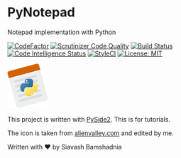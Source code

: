 # PyNotepad
Notepad implementation with Python

[![CodeFactor](https://www.codefactor.io/repository/github/siavashbamshadnia/pynotepad/badge/master)](https://www.codefactor.io/repository/github/siavashbamshadnia/pynotepad/overview/master)
[![Scrutinizer Code Quality](https://scrutinizer-ci.com/g/SiavashBamshadnia/PyNotepad/badges/quality-score.png?b=master)](https://scrutinizer-ci.com/g/SiavashBamshadnia/PyNotepad/?branch=master)
[![Build Status](https://scrutinizer-ci.com/g/SiavashBamshadnia/PyNotepad/badges/build.png?b=master)](https://scrutinizer-ci.com/g/SiavashBamshadnia/PyNotepad/build-status/master)
[![Code Intelligence Status](https://scrutinizer-ci.com/g/SiavashBamshadnia/PyNotepad/badges/code-intelligence.svg?b=master)](https://scrutinizer-ci.com/code-intelligence)
[![StyleCI](https://github.styleci.io/repos/245685337/shield?branch=master)](https://github.styleci.io/repos/245685337)
[![License: MIT](https://img.shields.io/badge/License-MIT-informational.svg)](https://github.com/SiavashBamshadnia/PyNotepad/blob/master/LICENSE)

![](icon.png)

This project is written with [PySide2](https://pypi.org/project/PySide2/).
This is for tutorials.

The icon is taken from [alienvalley.com](https://alienvalley.com) and edited by me.

Written with ♥ by Siavash Bamshadnia